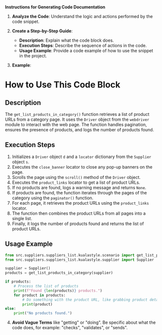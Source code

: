 **Instructions for Generating Code Documentation**

1. **Analyze the Code**: Understand the logic and actions performed by the code snippet.

2. **Create a Step-by-Step Guide**:
    - **Description**: Explain what the code block does.
    - **Execution Steps**: Describe the sequence of actions in the code.
    - **Usage Example**: Provide a code example of how to use the snippet in the project.

3. **Example**:

How to Use This Code Block
=========================================================================================

Description
-------------------------
The `get_list_products_in_category()` function retrieves a list of product URLs from a category page. It uses the `Driver` object from the `webdriver` module to interact with the web page. The function handles pagination, ensures the presence of products, and logs the number of products found.

Execution Steps
-------------------------
1. Initializes a `Driver` object `d` and a `locator` dictionary from the `Supplier` object `s`.
2. Executes the `close_banner` locator to close any pop-up banners on the page.
3. Scrolls the page using the `scroll()` method of the `Driver` object.
4. Executes the `product_links` locator to get a list of product URLs.
5. If no products are found, logs a warning message and returns `None`.
6. If products are found, the function iterates through the pages of the category using the `paginator()` function.
7. For each page, it retrieves the product URLs using the `product_links` locator.
8. The function then combines the product URLs from all pages into a single list.
9. Finally, it logs the number of products found and returns the list of product URLs.

Usage Example
-------------------------

```python
from src.suppliers.suppliers_list.kualastyle.scenario import get_list_products_in_category
from src.suppliers.suppliers_list.kualastyle.supplier import Supplier

supplier = Supplier()
products = get_list_products_in_category(supplier)

if products:
    # Process the list of products
    print(f"Found {len(products)} products.")
    for product in products:
        # Do something with the product URL, like grabbing product details
        print(product)
else:
    print("No products found.")
```

4. **Avoid Vague Terms** like "getting" or "doing". Be specific about what the code does, for example: "checks", "validates", or "sends".